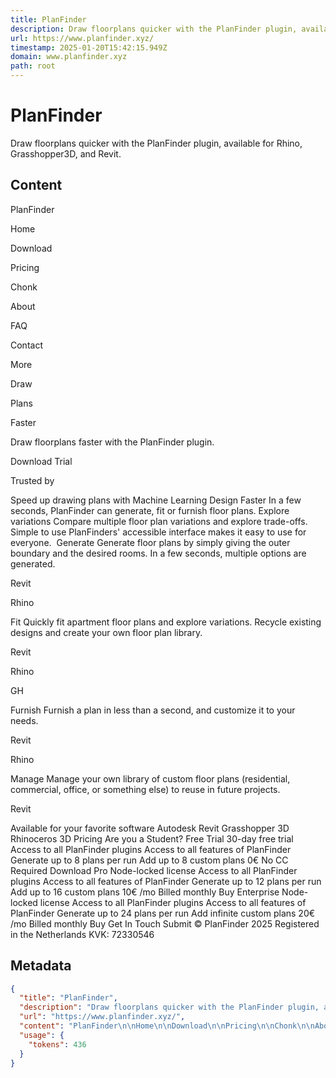 ```yaml
---
title: PlanFinder
description: Draw floorplans quicker with the PlanFinder plugin, available for Rhino, Grasshopper3D, and Revit.
url: https://www.planfinder.xyz/
timestamp: 2025-01-20T15:42:15.949Z
domain: www.planfinder.xyz
path: root
---
```


# PlanFinder


Draw floorplans quicker with the PlanFinder plugin, available for Rhino, Grasshopper3D, and Revit.


## Content

PlanFinder

Home

Download

Pricing

Chonk

About

FAQ

Contact

More

Draw

Plans

Faster

Draw floorplans faster with the PlanFinder plugin.

Download Trial

Trusted by

Speed up drawing plans with
Machine Learning
Design Faster
In a few seconds, PlanFinder can generate, fit or furnish floor plans.
Explore variations
Compare multiple floor plan variations and explore trade-offs.
Simple to use
PlanFinders' accessible interface makes it easy to use for everyone. 
Generate
Generate floor plans by simply giving the outer boundary and the desired rooms. In a few seconds, multiple options are generated.

Revit

Rhino

Fit
Quickly fit apartment floor plans and explore variations. Recycle existing designs and create your own floor plan library.

Revit

Rhino

GH

Furnish
Furnish a plan in less than a second, and customize it to your needs.

Revit

Rhino

Manage
Manage your own library of custom floor plans (residential, commercial, office, or something else) to reuse in future projects.

Revit

Available for your favorite software
Autodesk Revit
Grasshopper 3D
Rhinoceros 3D
Pricing
Are you a Student?
Free Trial
30-day free trial
Access to all PlanFinder plugins
Access to all features of PlanFinder
Generate up to 8 plans per run
Add up to 8 custom plans
0€
No CC Required
Download
Pro
Node-locked license
Access to all PlanFinder plugins
Access to all features of PlanFinder
Generate up to 12 plans per run
Add up to 16 custom plans
10€ /mo
Billed monthly
Buy
Enterprise
Node-locked license
Access to all PlanFinder plugins
Access to all features of PlanFinder
Generate up to 24 plans per run
Add infinite custom plans
20€ /mo
Billed monthly
Buy
Get In Touch
Submit
© PlanFinder 2025
Registered in the Netherlands
KVK: 72330546

## Metadata

```json
{
  "title": "PlanFinder",
  "description": "Draw floorplans quicker with the PlanFinder plugin, available for Rhino, Grasshopper3D, and Revit.",
  "url": "https://www.planfinder.xyz/",
  "content": "PlanFinder\n\nHome\n\nDownload\n\nPricing\n\nChonk\n\nAbout\n\nFAQ\n\nContact\n\nMore\n\nDraw\n\nPlans\n\nFaster\n\nDraw floorplans faster with the PlanFinder plugin.\n\nDownload Trial\n\nTrusted by\n\nSpeed up drawing plans with\nMachine Learning\nDesign Faster\nIn a few seconds, PlanFinder can generate, fit or furnish floor plans.\nExplore variations\nCompare multiple floor plan variations and explore trade-offs.\nSimple to use\nPlanFinders' accessible interface makes it easy to use for everyone. \nGenerate\nGenerate floor plans by simply giving the outer boundary and the desired rooms. In a few seconds, multiple options are generated.\n\nRevit\n\nRhino\n\nFit\nQuickly fit apartment floor plans and explore variations. Recycle existing designs and create your own floor plan library.\n\nRevit\n\nRhino\n\nGH\n\nFurnish\nFurnish a plan in less than a second, and customize it to your needs.\n\nRevit\n\nRhino\n\nManage\nManage your own library of custom floor plans (residential, commercial, office, or something else) to reuse in future projects.\n\nRevit\n\nAvailable for your favorite software\nAutodesk Revit\nGrasshopper 3D\nRhinoceros 3D\nPricing\nAre you a Student?\nFree Trial\n30-day free trial\nAccess to all PlanFinder plugins\nAccess to all features of PlanFinder\nGenerate up to 8 plans per run\nAdd up to 8 custom plans\n0€\nNo CC Required\nDownload\nPro\nNode-locked license\nAccess to all PlanFinder plugins\nAccess to all features of PlanFinder\nGenerate up to 12 plans per run\nAdd up to 16 custom plans\n10€ /mo\nBilled monthly\nBuy\nEnterprise\nNode-locked license\nAccess to all PlanFinder plugins\nAccess to all features of PlanFinder\nGenerate up to 24 plans per run\nAdd infinite custom plans\n20€ /mo\nBilled monthly\nBuy\nGet In Touch\nSubmit\n© PlanFinder 2025\nRegistered in the Netherlands\nKVK: 72330546",
  "usage": {
    "tokens": 436
  }
}
```
